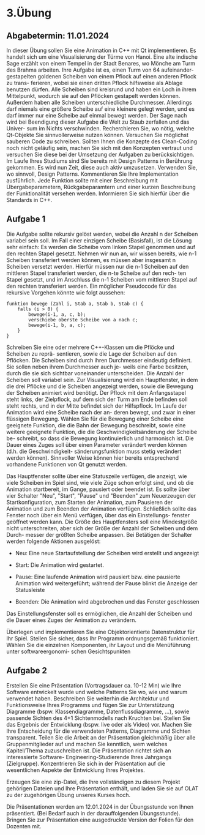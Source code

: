 # 3.Übung



## Abgabetermin: 11.01.2024

In dieser Übung sollen Sie eine Animation in C++ mit Qt implementieren. Es
handelt sich um eine Visualisierung der Türme von Hanoi.
Eine alte indische Sage erzählt von einem Tempel in der Stadt Benares, wo Mönche
am Turm des Brahma arbeiten. Ihre Aufgabe ist es, einen Turm von 64 aufeinander-
gestapelten goldenen Scheiben von einem Pflock auf einen anderen Pflock zu trans-
ferieren, wobei sie einen dritten Pflock hilfsweise als Ablage benutzen dürfen. Alle
Scheiben sind kreisrund und haben ein Loch in ihrem Mittelpunkt, wodurch sie auf den
Pflöcken gestapelt werden können. Außerdem haben alle Scheiben unterschiedliche
Durchmesser. Allerdings darf niemals eine größere Scheibe auf eine kleinere gelegt
werden, und es darf immer nur eine Scheibe auf einmal bewegt werden. Der Sage
nach wird bei Beendigung dieser Aufgabe die Welt zu Staub zerfallen und das Univer-
sum im Nichts verschwinden.
Recherchieren Sie, wo nötig, welche Qt-Objekte Sie sinnvollerweise nutzen können.
Versuchen Sie möglichst sauberen Code zu schreiben. Sollten Ihnen die Konzepte des
Clean-Coding noch nicht geläufig sein, machen Sie sich mit den Konzepten vertraut
und versuchen Sie diese bei der Umsetzung der Aufgaben zu berücksichtigen. Im
Laufe Ihres Studiums sind Sie bereits mit Design Patterns in Berührung gekommen.
Es wird nun Zeit, diese auch aktiv umzusetzen. Verwenden Sie, wo sinnvoll, Design
Patterns. Kommentieren Sie Ihre Implementation ausführlich. Jede Funktion sollte mit
einer Beschreibung mit Übergabeparametern, Rückgabeparamtern und einer kurzen
Beschreibung der Funktionalität versehen werden. Informieren Sie sich hierfür über
die Standards in C++.

## Aufgabe 1 

Die Aufgabe sollte rekursiv gelöst werden, wobei die Anzahl n der Scheiben variabel
sein soll. Im Fall einer einzigen Scheibe (Basisfall), ist die Lösung sehr einfach: Es
werden die Scheibe vom linken Stapel genommen und auf den rechten Stapel gesetzt.
Nehmen wir nun an, wir wissen bereits, wie n-1 Scheiben transferiert werden können,
es müssen aber insgesamt n Scheiben versetzt werden. Hierfür müssen nur die n-1
Scheiben auf den mittleren Stapel transferiert werden, die n-te Scheibe auf den rech-
ten Stapel gesetzt, und im Anschluss die n-1 Scheiben vom mittleren Stapel auf den
rechten transferiert werden.
Ein möglicher Pseudocode für das rekursive Vorgehen könnte wie folgt aussehen:
```
funktion bewege (Zahl i, Stab a, Stab b, Stab c) {
    falls (i > 0) {
        bewege(i-1, a, c, b);
        verschiebe oberste Scheibe von a nach c;
        bewege(i-1, b, a, c);
    }
}
```
Schreiben Sie eine oder mehrere C++-Klassen um die Pflöcke und Scheiben zu reprä-
sentieren, sowie die Lage der Scheiben auf den Pflöcken. Die Scheiben sind durch
ihren Durchmesser eindeutig definiert. Sie sollen neben ihrem Durchmesser auch je-
weils eine Farbe besitzen, durch die sie sich sichtbar voneinander unterscheiden. Die
Anzahl der Scheiben soll variabel sein. Zur Visualisierung wird ein Hauptfenster, in
dem die drei Pflöcke und die Scheiben angezeigt werden, sowie die Bewegung der
Scheiben animiert wird benötigt. Der Pflock mit dem Anfangsstapel steht links, der
Zielpflock, auf dem sich der Turm am Ende befinden soll steht rechts, und in der Mitte
befindet sich der Hilfspflock. Im Laufe der Animation wird eine Scheibe nach der an-
deren bewegt, und zwar in einer flüssigen Bewegung. Wählen Sie für die Bewegung
einer Scheibe eine geeignete Funktion, die die Bahn der Bewegung beschreibt, sowie
eine weitere geeignete Funktion, die die Geschwindigkeitsänderung der Scheibe be-
schreibt, so dass die Bewegung kontinuierlich und harmonisch ist. Die Dauer eines
Zuges soll über einen Parameter verändert werden können (d.h. die Geschwindigkeit-
sänderungsfunktion muss stetig verändert werden können). Sinnvoller Weise können
hier bereits entsprechend vorhandene Funktionen von Qt genutzt werden.

Das Hauptfenster sollte über eine Statuszeile verfügen, die anzeigt, wie viele Scheiben
im Spiel sind, wie viele Züge schon erfolgt sind, und ob die Animation startbereit, im
Gange, pausiert oder beendet ist. Es sollte über vier Schalter "Neu", "Start",
"Pause" und "Beenden" zum Neuerzeugen der Startkonfiguration, zum Starten der
Animation, zum Pausieren der Animation und zum Beenden der Animation verfügen.
Schließlich sollte das Fenster noch über ein Menü verfügen, über das ein Einstellungs-
fenster geöffnet werden kann. Die Größe des Hauptfensters soll eine Mindestgröße
nicht unterschreiten, aber sich der Größe der Anzahl der Scheiben und dem Durch-
messer der größten Scheibe anpassen.
Bei Betätigen der Schalter werden folgende Aktionen ausgelöst:
- Neu: Eine neue Startaufstellung der Scheiben wird erstellt und angezeigt

- Start: Die Animation wird gestartet.

- Pause: Eine laufende Animation wird pausiert bzw. eine pausierte Animation
wird weitergeführt; während der Pause blinkt die Anzeige der
Statusleiste

- Beenden: Die Animation wird abgebrochen und das Fenster geschlossen

Das Einstellungsfenster soll es ermöglichen, die Anzahl der Scheiben und die Dauer
eines Zuges der Animation zu verändern.

Überlegen und implementieren Sie eine Objektorientierte Datenstruktur für Ihr Spiel.
Stellen Sie sicher, dass Ihr Programm ordnungsgemäß funktioniert. Wählen Sie die
einzelnen Komponenten, ihr Layout und die Menüführung unter softwareergonomi-
schen Gesichtspunkten

## Aufgabe 2

Erstellen Sie eine Präsentation (Vortragsdauer ca. 10-12 Min) wie Ihre Software
entwickelt wurde und welche Patterns Sie wo, wie und warum verwendet haben.
Beschreiben Sie weiterhin die Architektur und Funktionsweise Ihres Programms und
fügen Sie zur Unterstützung Diagramme (bspw. Klassendiagramme,
Datenflussdiagramme, ...), sowie passende Sichten des 4+1 Sichtenmodells nach
Kruchten bei. Stellen Sie das Ergebnis der Entwicklung (bspw. live oder als Video)
vor. Machen Sie Ihre Entscheidung für die verwendeten Patterns, Diagramme und
Sichten transparent. Teilen Sie die Arbeit an der Präsentation gleichmäßig über alle
Gruppenmitglieder auf und machen Sie kenntlich, wem welches Kapitel/Thema
zuzuschreiben ist. Die Präsentation richtet sich an interessierte Software-
Engineering-Studierende Ihres Jahrgangs (Zielgruppe). Konzentrieren Sie sich in der
Präsentation auf die wesentlichen Aspekte der Entwicklung Ihres Projektes.

Erzeugen Sie eine zip-Datei, die Ihre vollständigen zu diesem Projekt gehörigen
Dateien und Ihre Präsentation enthält, und laden Sie sie auf OLAT zu der
zugehörigen Übung unseres Kurses hoch.

Die Präsentationen werden am 12.01.2024 in der Übungsstunde von Ihnen
präsentiert. (Bei Bedarf auch in der darauffolgenden Übungsstunde). Bringen Sie zur
Präsentation eine ausgedruckte Version der Folien für den Dozenten mit.